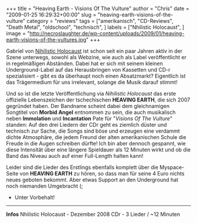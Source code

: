 +++
title = "Heaving Earth - Visions Of The Vulture"
author = "Chris"
date = "2009-01-25 16:29:32+00:00"
slug = "heaving-earth-visions-of-the-vulture"
category = "reviews"
tags = ["amerikanisch", "CD-Reviews", "Death Metal", "oldschool", "technisch", ]
labels = ["Nhilistic Holocaust", ]
image = "http://necroslaughter.de/wp-content/uploads/2009/01/heaving-earth-visions-of-the-vultures.jpg"
+++

Gabriel von <a href="http://site.voila.fr/NIHILISTIC/index.html">Nihilistic Holocaust</a> ist schon seit ein paar Jahren aktiv in der Szene unterwegs, sowohl als Webzine, wie auch als Label veröffentlicht er in regelmäßigen Abständen. Dabei hat er sich mit seinem kleinen Underground-Label auf das Herausbringen von Kassetten und CD-r spezialisiert - gibt es da überhaupt noch einen Absatzmarkt? Eigentlich ist das Trägermedium für uns irrelevant, solange die Musik darauf stimmt!

Und so ist die letzte Veröffentlichung via _Nihilistic Holocaust_ das erste offizielle Lebenszeichen der tschechischen **HEAVING EARTH**, die sich 2007 gegründet haben. Der Bandname scheint dabei dem gleichnamigen Songtitel von **Morbid Angel** entnommen zu sein, die auch musikalisch neben **Immolation** und **Incantation** Pate für "_Visions Of The Vulture_" standen: Auf den drei Liedern der CDr geht es ziemlich düster und technisch zur Sache, die Songs sind böse und erzeugen eine verdammt dichte Atmosphäre, die jedem Freund der alten amerikanischen Schule die Freude in die Augen schreiben dürfte!
Ich bin aber dennoch gespannt, wie diese Intensität über eine längere Spieldauer als 12 Minuten wirkt und ob die Band das Niveau auch auf einer Full-Length halten kann!

Leider sind die Lieder des Erstlings ebenfalls komplett über die Myspace-Seite von **HEAVING EARTH** zu hören, so dass man für seine 4 Euro nichts neues geboten bekommt. Aber etwas Support an den Underground hat noch niemanden Umgebracht (;

- Unter Vorbehalt!



---
**Infos**
Nhilistic Holocaust - Dezember 2008
CDr - 3 Lieder / ~12 Minuten

